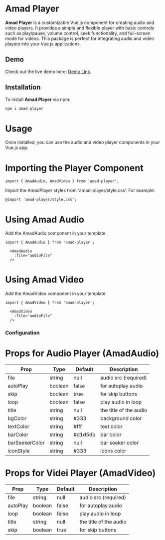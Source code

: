 # Amad Player

**Amad Player** is a customizable Vue.js component for creating audio and video players. It provides a simple and flexible player with basic controls such as play/pause, volume control, seek functionality, and full-screen mode for videos. This package is perfect for integrating audio and video players into your Vue.js applications.

## Demo  
Check out the live demo here: [Demo Link](https://amad-player.netlify.app/). 


## Installation

To install **Amad Player** via npm:

```bash
npm i amad-player
```

# Usage
Once installed, you can use the audio and video player components in your Vue.js app.

# Importing the Player Component

```
import { AmadAudio, AmadVideo } from 'amad-player';
```


Import the AmadPlayer styles from 'amad-player/style.css'. For example:


```
@import 'amad-player/style.css';
```

# Using Amad Audio

Add the AmadAudio component in your template

```
import { AmadAudio } from 'amad-player';
```

```
  <AmadAudio
    :file="audioFile"
  />
```

# Using Amad Video
Add the AmadVideo component in your template

```
import { AmadVideo } from 'amad-player';
```

```
  <AmadVideo
    :file="audioFile"
  />
```


### Configuration

# Props for Audio Player (AmadAudio)

| Prop           | Type    | Default | Description            |
|----------------|---------|---------|------------------------|
| file           | string  | null    | audio src (required)   |
| autoPlay       | boolean | false   | for autoplay audio     |
| skip           | boolean | true    | for skip buttons       |
| loop           | boolean | false   | play audio in loop     |
| title          | string  | null    | the title of the audio |
| bgColor        | string  | #333    | background color       |
| textColor      | string  | #fff    | text color             |
| barColor       | string  | #d1d5db | bar color              |
| barSeekerColor | string  | null    | bar seeker color       |
| iconStyle      | string  | #333    | icons color            |


# Props for Videi Player (AmadVideo)

| Prop           | Type    | Default | Description            |
|----------------|---------|---------|------------------------|
| file           | string  | null    | audio src (required)   |
| autoPlay       | boolean | false   | for autoplay audio     |
| loop           | boolean | false   | play audio in loop     |
| title          | string  | null    | the title of the audio |
| skip           | boolean | true    | for skip buttons       |
